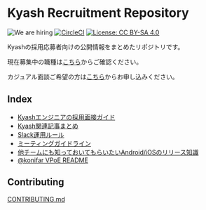 # Kyash Recruitment Repository

![We are hiring](https://img.shields.io/badge/status-hiring-brightgreen) [![CircleCI](https://circleci.com/gh/Kyash/recruitment.svg?style=svg&circle-token=381e21f48b46515a41d5a0db30a92faa7f0c1ef2)](https://circleci.com/gh/Kyash/recruitment) [![License: CC BY-SA 4.0](https://img.shields.io/badge/License-CC%20BY--SA%204.0-lightgrey.svg)](http://creativecommons.org/licenses/by-sa/4.0/)

Kyashの採用応募者向けの公開情報をまとめたリポジトリです。

現在募集中の職種は[こちら](https://herp.careers/v1/kyash)からご確認ください。

カジュアル面談ご希望の方は[こちら](https://docs.google.com/forms/d/e/1FAIpQLSc0CA1mtR9tHSmmHJ4AwdBrgoWSBJE-KAaJwRpBTdr3daTXyg/viewform)からお申し込みください。

## Index

- [Kyashエンジニアの採用面接ガイド](https://github.com/Kyash/recruitment/blob/master/interview_guide_engineer.md)
- [Kyash関連記事まとめ](https://github.com/Kyash/recruitment/blob/master/articles.md)
- [Slack運用ルール](https://github.com/Kyash/recruitment/blob/master/slack_rules.md)
- [ミーティングガイドライン](https://github.com/Kyash/recruitment/blob/master/meeting_guideline.md)
- [他チームにも知っておいてもらいたいAndroid/iOSのリリース知識](https://github.com/Kyash/recruitment/blob/master/mobile_basic_knowledge.md)
- [@konifar VPoE README](https://github.com/Kyash/recruitment/blob/master/konifar_vpoe_readme.md)

## Contributing

[CONTRIBUTING.md](https://github.com/Kyash/recruitment/blob/master/CONTRIBUTING.md)
